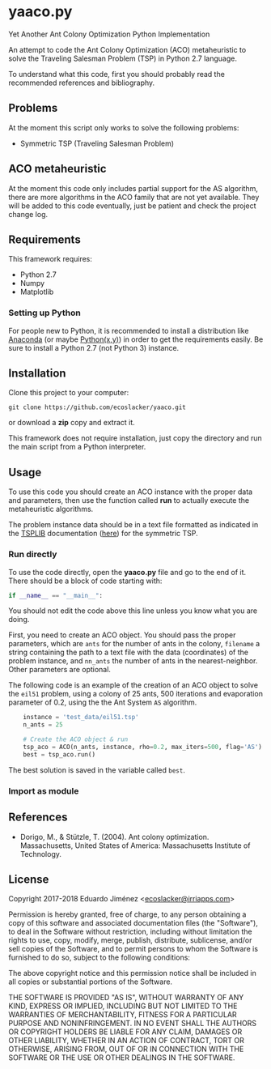 # yaaco.py
Yet Another Ant Colony Optimization Python Implementation

An attempt to code the Ant Colony Optimization (ACO) metaheuristic to solve
the Traveling Salesman Problem (TSP) in Python 2.7 language.

To understand what this code, first you should probably read the recommended
references and bibliography.

## Problems

At the moment this script only works to solve the following problems:
* Symmetric TSP (Traveling Salesman Problem)


## ACO metaheuristic

At the moment this code only includes partial support for the AS algorithm,
there are more algorithms in the ACO family that are not yet available. They
will be added to this code eventually, just be patient and check the project
change log.

## Requirements

This framework requires:
* Python 2.7
* Numpy
* Matplotlib

### Setting up Python

For people new to Python, it is recommended to install a distribution
like [Anaconda](https://www.anaconda.com/) (or maybe
[Python(x,y)](https://python-xy.github.io/)) in order to get the
requirements easily. Be sure to install a Python 2.7 (not Python 3) instance.

## Installation

Clone this project to your computer:

```
git clone https://github.com/ecoslacker/yaaco.git
```

or download a **zip** copy and extract it.

This framework does not require installation, just copy the directory and run
the main script from a Python interpreter.

## Usage

To use this code you should create an ACO instance with the proper data and
parameters, then use the function called **run** to actually execute the
metaheuristic algorithms.

The problem instance data should be in a text file formatted as indicated in
the [TSPLIB](https://www.iwr.uni-heidelberg.de/groups/comopt/software/TSPLIB95/) documentation ([here](https://www.iwr.uni-heidelberg.de/groups/comopt/software/TSPLIB95/tsp95.pdf)) for the symmetric TSP.

### Run directly

To use the code directly, open the **yaaco.py** file and go to the end of it.
There should be a block of code starting with:

```python
if __name__ == "__main__":
```

You should not edit the code above this line unless you know what you are doing.

First, you need to create an ACO object. You should pass the proper parameters,
which are `ants` for the number of ants in the colony, `filename` a string 
containing the path to a text file with the data (coordinates) of the problem instance, and
`nn_ants` the number of ants in the nearest-neighbor. Other parameters are optional.

The following code is an example of the creation of an ACO object to solve the `eil51`
problem, using a colony of 25 ants, 500 iterations and evaporation parameter of 0.2,
using the the Ant System `AS` algorithm.

```python
    instance = 'test_data/eil51.tsp'
    n_ants = 25

    # Create the ACO object & run
    tsp_aco = ACO(n_ants, instance, rho=0.2, max_iters=500, flag='AS')
    best = tsp_aco.run()
```

The best solution is saved in the variable called `best`.

### Import as module



## References

*  Dorigo, M., & Stützle, T. (2004). Ant colony optimization. Massachusetts,
  United States of America: Massachusetts Institute of Technology.

## License

Copyright 2017-2018 Eduardo Jiménez &lt;<ecoslacker@irriapps.com>&gt;

Permission is hereby granted, free of charge, to any person obtaining a copy of this software and associated documentation files (the "Software"), to deal in the Software without restriction, including without limitation the rights to use, copy, modify, merge, publish, distribute, sublicense, and/or sell copies of the Software, and to permit persons to whom the Software is furnished to do so, subject to the following conditions:

The above copyright notice and this permission notice shall be included in all copies or substantial portions of the Software.

THE SOFTWARE IS PROVIDED "AS IS", WITHOUT WARRANTY OF ANY KIND, EXPRESS OR IMPLIED, INCLUDING BUT NOT LIMITED TO THE WARRANTIES OF MERCHANTABILITY, FITNESS FOR A PARTICULAR PURPOSE AND NONINFRINGEMENT. IN NO EVENT SHALL THE AUTHORS OR COPYRIGHT HOLDERS BE LIABLE FOR ANY CLAIM, DAMAGES OR OTHER LIABILITY, WHETHER IN AN ACTION OF CONTRACT, TORT OR OTHERWISE, ARISING FROM, OUT OF OR IN CONNECTION WITH THE SOFTWARE OR THE USE OR OTHER DEALINGS IN THE SOFTWARE.
